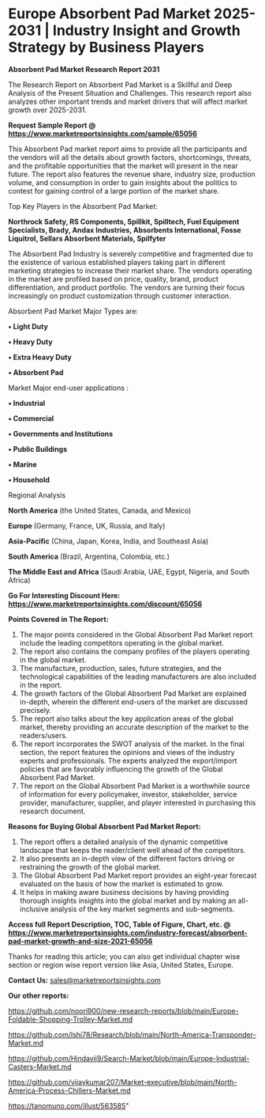 # Europe Absorbent Pad Market 2025-2031 | Industry Insight and Growth Strategy by Business Players

<strong>Absorbent Pad Market Research Report 2031</strong>

The Research Report on Absorbent Pad Market is a Skillful and Deep Analysis of the Present Situation and Challenges. This research report also analyzes other important trends and market drivers that will affect market growth over 2025-2031.

<strong>Request Sample Report @ <a href=https://www.marketreportsinsights.com/sample/65056>https://www.marketreportsinsights.com/sample/65056</a></strong>

This Absorbent Pad market report aims to provide all the participants and the vendors will all the details about growth factors, shortcomings, threats, and the profitable opportunities that the market will present in the near future. The report also features the revenue share, industry size, production volume, and consumption in order to gain insights about the politics to contest for gaining control of a large portion of the market share.

Top Key Players in the Absorbent Pad Market:

<strong>Northrock Safety, RS Components, Spillkit, Spilltech, Fuel Equipment Specialists, Brady, Andax Industries, Absorbents International, Fosse Liquitrol, Sellars Absorbent Materials, Spilfyter</strong>

The Absorbent Pad Industry is severely competitive and fragmented due to the existence of various established players taking part in different marketing strategies to increase their market share. The vendors operating in the market are profiled based on price, quality, brand, product differentiation, and product portfolio. The vendors are turning their focus increasingly on product customization through customer interaction.

Absorbent Pad Market Major Types are:

<strong>• Light Duty

• Heavy Duty

• Extra Heavy Duty

• Absorbent Pad</strong>

Market Major end-user applications :

<strong>• Industrial

• Commercial

• Governments and Institutions

• Public Buildings

• Marine

• Household</strong>

Regional Analysis

</u><strong><b>North America</b></strong> (the United States, Canada, and Mexico)

<strong><b>Europe </b></strong>(Germany, France, UK, Russia, and Italy)

<strong><b>Asia-Pacific</b></strong> (China, Japan, Korea, India, and Southeast Asia)

<strong><b>South America</b></strong> (Brazil, Argentina, Colombia, etc.)

<strong><b>The Middle East and Africa</b></strong> (Saudi Arabia, UAE, Egypt, Nigeria, and South Africa)

<strong>Go For Interesting Discount Here: <a href=https://www.marketreportsinsights.com/discount/65056>https://www.marketreportsinsights.com/discount/65056</a></strong>

<strong>Points Covered in The Report:</strong>
<ol>
  <li>The major points considered in the Global Absorbent Pad Market report include the leading competitors operating in the global market.</li>
  <li>The report also contains the company profiles of the players operating in the global market.</li>
  <li>The manufacture, production, sales, future strategies, and the technological capabilities of the leading manufacturers are also included in the report.</li>
  <li>The growth factors of the Global Absorbent Pad Market are explained in-depth, wherein the different end-users of the market are discussed precisely.</li>
  <li>The report also talks about the key application areas of the global market, thereby providing an accurate description of the market to the readers/users.</li>
  <li>The report incorporates the SWOT analysis of the market. In the final section, the report features the opinions and views of the industry experts and professionals. The experts analyzed the export/import policies that are favorably influencing the growth of the Global Absorbent Pad Market.</li>
  <li>The report on the Global Absorbent Pad Market is a worthwhile source of information for every policymaker, investor, stakeholder, service provider, manufacturer, supplier, and player interested in purchasing this research document.</li>
</ol>
<strong>Reasons for Buying Global Absorbent Pad Market Report:</strong>

<ol>
  <li>The report offers a detailed analysis of the dynamic competitive landscape that keeps the reader/client well ahead of the competitors.</li>
  <li>It also presents an in-depth view of the different factors driving or restraining the growth of the global market.</li>
  <li>The Global Absorbent Pad Market report provides an eight-year forecast evaluated on the basis of how the market is estimated to grow.</li>
  <li>It helps in making aware business decisions by having providing thorough insights insights into the global market and by making an all-inclusive analysis of the key market segments and sub-segments.</li>
</ol>
<strong>Access full Report Description, TOC, Table of Figure, Chart, etc. @ <a href=https://www.marketreportsinsights.com/industry-forecast/absorbent-pad-market-growth-and-size-2021-65056>https://www.marketreportsinsights.com/industry-forecast/absorbent-pad-market-growth-and-size-2021-65056</a></strong>


Thanks for reading this article; you can also get individual chapter wise section or region wise report version like Asia, United States, Europe.

<strong>Contact Us:</strong>
sales@marketreportsinsights.com

<strong>Our other reports:</strong>

<a href=https://github.com/noori900/new-research-reports/blob/main/Europe-Foldable-Shopping-Trolley-Market.md>https://github.com/noori900/new-research-reports/blob/main/Europe-Foldable-Shopping-Trolley-Market.md</a>

<a href=https://github.com/Ishi78/Research/blob/main/North-America-Transponder-Market.md>https://github.com/Ishi78/Research/blob/main/North-America-Transponder-Market.md</a>

<a href=https://github.com/Hindavii9/Search-Market/blob/main/Europe-Industrial-Casters-Market.md>https://github.com/Hindavii9/Search-Market/blob/main/Europe-Industrial-Casters-Market.md</a>

<a href=https://github.com/vijaykumar207/Market-executive/blob/main/North-America-Process-Chillers-Market.md>https://github.com/vijaykumar207/Market-executive/blob/main/North-America-Process-Chillers-Market.md</a>

<a href=https://tanomuno.com/illust/563585>https://tanomuno.com/illust/563585</a>"
